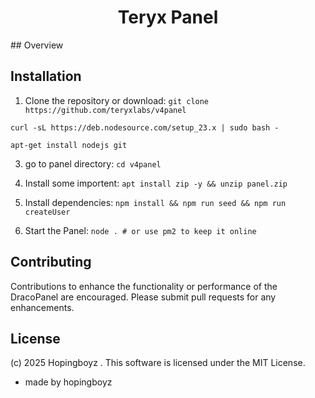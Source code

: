 
<h1 align="center">Teryx Panel</h1>
## Overview

## Installation
1. Clone the repository or download:
`git clone https://github.com/teryxlabs/v4panel`

` curl -sL https://deb.nodesource.com/setup_23.x | sudo bash - `

`apt-get install nodejs git`

3. go to panel directory:
`cd v4panel`

4. Install some importent:
`apt install zip -y && unzip panel.zip`

5. Install dependencies:
`npm install && npm run seed && npm run createUser`

6. Start the Panel:
`node . # or use pm2 to keep it online`

## Contributing
Contributions to enhance the functionality or performance of the DracoPanel are encouraged. Please submit pull requests for any enhancements.

## License
(c) 2025 Hopingboyz . This software is licensed under the MIT License.




- made by hopingboyz
